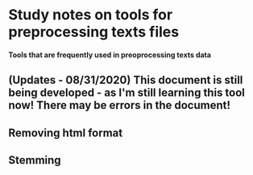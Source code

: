 # Study notes on tools for preprocessing texts files

#### Tools that are frequently used in preoprocessing texts data

## (Updates - 08/31/2020) This document is still being developed - as I'm still learning this tool now! There may be errors in the document!


## Removing html format


## Stemming


